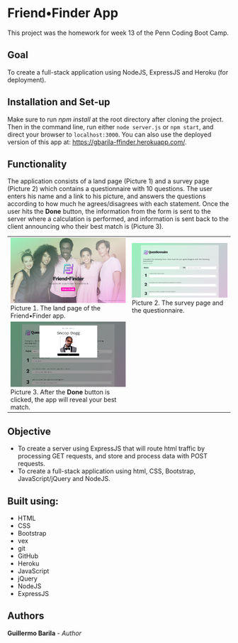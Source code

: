 # Friend•Finder App

This project was the homework for week 13 of the Penn Coding Boot Camp.

## Goal
To create a full-stack application using NodeJS, ExpressJS and Heroku (for deployment).

## Installation and Set-up
Make sure to run *npm install* at the root directory after cloning the project. Then in the command line, run either `node server.js` or `npm start`, and direct your browser to `localhost:3000`.
You can also use the deployed version of this app at: https://gbarila-ffinder.herokuapp.com/.

## Functionality
The application consists of a land page (Picture 1) and a survey page (Picture 2) which contains a questionnaire with 10 questions. The user enters his name and a link to his picture, and answers the questions according to how much he agrees/disagrees with each statement. Once the user hits the **Done** button, the information from the form is sent to the server where a calculation is performed, and information is sent back to the client announcing who their best match is (Picture 3).

|    |     |
|----|-----|
|<img src="./app/public/images/screenshot_home.png" style="width: 400px;"><br>Picture 1. The land page of the Friend•Finder app.|<img src="./app/public/images/screenshot_survey.png" style="width: 400px;"><br>Picture 2. The survey page and the questionnaire. |
| <img src="./app/public/images/screenshot_result.png" style="width: 400px;"><br>Picture 3. After the **Done** button is clicked, the app will reveal your best match. |  |


## Objective
* To create a server using ExpressJS that will route html traffic by processing GET requests, and store and process data with POST requests.
* To create a full-stack application using html, CSS, Bootstrap, JavaScript/jQuery and NodeJS.

## Built using:
* HTML
* CSS
* Bootstrap
* vex
* git
* GitHub
* Heroku
* JavaScript
* jQuery
* NodeJS
* ExpressJS

## Authors
**Guillermo Barila** - *Author*